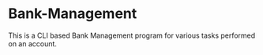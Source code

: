 # Bank-Management
This is a CLI based Bank Management program for various tasks performed on an account.
